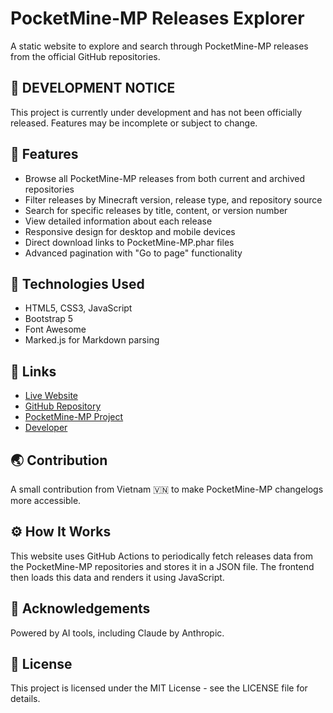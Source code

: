 # PocketMine-MP Releases Explorer

A static website to explore and search through PocketMine-MP releases from the official GitHub repositories.

## 🚧 DEVELOPMENT NOTICE

This project is currently under development and has not been officially released. Features may be incomplete or subject to change.

## 🌟 Features

- Browse all PocketMine-MP releases from both current and archived repositories
- Filter releases by Minecraft version, release type, and repository source
- Search for specific releases by title, content, or version number
- View detailed information about each release
- Responsive design for desktop and mobile devices
- Direct download links to PocketMine-MP.phar files
- Advanced pagination with "Go to page" functionality

## 🔧 Technologies Used

- HTML5, CSS3, JavaScript
- Bootstrap 5
- Font Awesome
- Marked.js for Markdown parsing

## 🔗 Links

- [Live Website](https://nhanaz.github.io/pmmp-releases/)
- [GitHub Repository](https://github.com/NhanAZ/pmmp-releases)
- [PocketMine-MP Project](https://github.com/pmmp/PocketMine-MP)
- [Developer](https://github.com/NhanAZ)

## 🌏 Contribution

A small contribution from Vietnam 🇻🇳 to make PocketMine-MP changelogs more accessible.

## ⚙️ How It Works

This website uses GitHub Actions to periodically fetch releases data from the PocketMine-MP repositories and stores it in a JSON file. The frontend then loads this data and renders it using JavaScript.

## 🤖 Acknowledgements

Powered by AI tools, including Claude by Anthropic.

## 📄 License

This project is licensed under the MIT License - see the LICENSE file for details.
